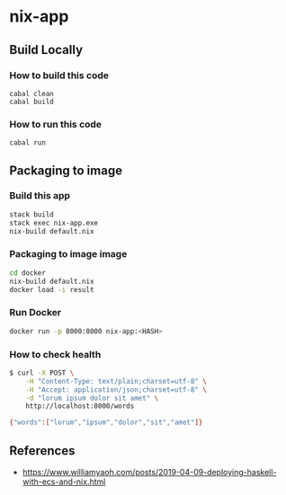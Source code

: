 # nix-app

## Build Locally

### How to build this code

```
cabal clean
cabal build
```

### How to run this code

```
cabal run
```

## Packaging to image

### Build this app

```bash
stack build
stack exec nix-app.exe
nix-build default.nix
```

### Packaging to image image

```bash
cd docker
nix-build default.nix
docker load -i result
```

### Run Docker

```bash
docker run -p 8000:8000 nix-app:<HASH>
```

### How to check health

```bash
$ curl -X POST \
    -H "Content-Type: text/plain;charset=utf-8" \
    -H "Accept: application/json;charset=utf-8" \
    -d "lorum ipsum dolor sit amet" \
    http://localhost:8000/words

{"words":["lorum","ipsum","dolor","sit","amet"]}
```

## References

- <https://www.williamyaoh.com/posts/2019-04-09-deploying-haskell-with-ecs-and-nix.html>
